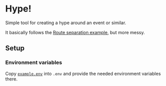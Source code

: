 # Hype!

Simple tool for creating a hype around an event or similar.

It basically follows the [Route separation example](https://github.com/strongloop/express/tree/dee9fbbbda2f2483c657cf912f68db1a5ba1fcac/examples/route-separation), but more messy.

## Setup

### Environment variables

Copy [`example.env`](example.env) into `.env` and provide the needed environment variables there.
